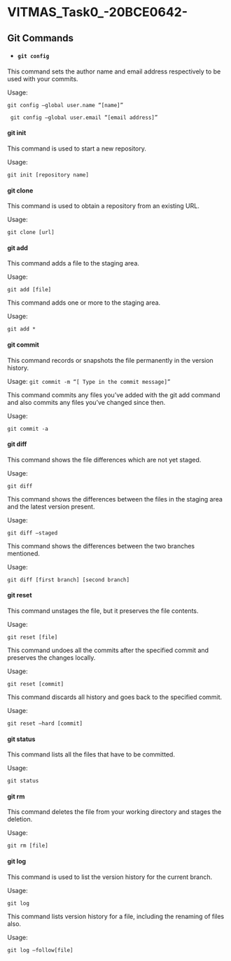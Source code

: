 # VITMAS_Task0_-20BCE0642-

##  Git Commands

* ####    `git config`

This command sets the author name and email address respectively to be used with your commits.

Usage:

```git config –global user.name “[name]”```

``` git config –global user.email “[email address]”```

####    git init

This command is used to start a new repository.

Usage:

```git init [repository name]```

####    git clone

This command is used to obtain a repository from an existing URL.

Usage: 

```git clone [url]```

####    git add

This command adds a file to the staging area.

Usage:

```git add [file]```

This command adds one or more to the staging area.

Usage: 

```git add *```

####    git commit

This command records or snapshots the file permanently in the version history.

Usage:
```git commit -m “[ Type in the commit message]”```

This command commits any files you’ve added with the git add command and also commits any files you’ve changed since then.

Usage: 

```git commit -a```

####    git diff

This command shows the file differences which are not yet staged.

Usage: 

```git diff```

This command shows the differences between the files in the staging area and the latest version present.

Usage: 

```git diff –staged```

This command shows the differences between the two branches mentioned.

Usage:

```git diff [first branch] [second branch]```

####    git reset

This command unstages the file, but it preserves the file contents.

Usage: 

```git reset [file]```

This command undoes all the commits after the specified commit and preserves the changes locally.

Usage: 

```git reset [commit]```

This command discards all history and goes back to the specified commit.

Usage: 

```git reset –hard [commit]```

####    git status

This command lists all the files that have to be committed.

Usage: 

```git status```

####    git rm

This command deletes the file from your working directory and stages the deletion.

Usage: 

```git rm [file]```

####    git log

This command is used to list the version history for the current branch.

Usage: 

```git log```

This command lists version history for a file, including the renaming of files also.

Usage: 

```git log –follow[file]```

